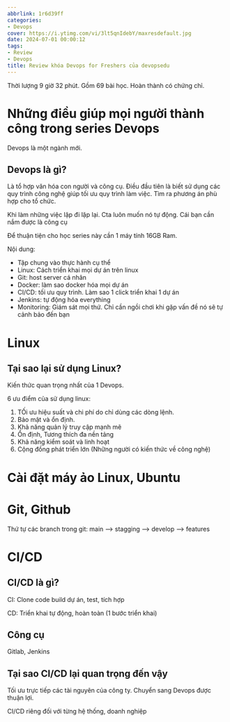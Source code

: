 ```yaml
---
abbrlink: 1r6d39ff
categories:
- Devops
cover: https://i.ytimg.com/vi/3lt5qnIdebY/maxresdefault.jpg
date: 2024-07-01 00:00:12
tags:
- Review
- Devops
title: Review khóa Devops for Freshers của devopsedu
---
```


Thời lượng 9 giờ 32 phút. Gồm 69 bài học. Hoàn thành có chứng chỉ. 

# Những điều giúp mọi người thành công trong series Devops 

Devops là một ngành mới. 

## Devops là gì?

Là tổ hợp văn hóa con người và công cụ. Điều đầu tiên là biết sử dụng các quy trình công nghệ giúp tối ưu quy trình làm việc. Tìm ra phương án phù hợp cho tổ chức.

Khi làm những việc lặp đi lặp lại. Cta luôn muốn nó tự động. Cái bạn cần nắm được là công cụ

Để thuận tiện cho học series này cần 1 máy tính 16GB Ram.

Nội dung: 
- Tập chung vào thực hành cụ thể
- Linux: Cách triển khai mọi dự án trên linux
- Git: host server cá nhân
- Docker: làm sao docker hóa mọi dự án
- CI/CD: tối ưu quy trình. Làm sao 1 click triển khai 1 dự án
- Jenkins: tự động hóa everything
- Monitoring: Giám sát mọi thứ. Chỉ cần ngồi chơi khi gặp vấn đề nó sẽ tự cảnh bảo đến bạn

# Linux
## Tại sao lại sử dụng Linux?
Kiến thức quan trọng nhất của 1 Devops. 

6 ưu điểm của sử dụng linux:
1. TỐi ưu hiệu suất và chi phí do chỉ dùng các dòng lệnh. 
2. Bảo mật và ổn định.
3. Khả năng quản lý truy cập mạnh mẽ
4. Ổn định, Tương thích đa nền tảng
5. Khả năng kiểm soát và linh hoạt
6. Cộng đồng phát triển lớn (Những người có kiến thức về công nghệ)


# Cài đặt máy ảo Linux, Ubuntu

# Git, Github 
Thứ tự các branch trong git: main --> stagging --> develop --> features

# CI/CD 
## CI/CD là gì?
CI: Clone code build dự án, test, tích hợp

CD: Triển khai tự động, hoàn toàn (1 bước triển khai)

## Công cụ
Gitlab, Jenkins

## Tại sao CI/CD lại quan trọng đến vậy 

Tối ưu trực tiếp các tài nguyên của công ty. Chuyển sang Devops được thuận lợi.

CI/CD riêng đối với từng hệ thống, doanh nghiệp

